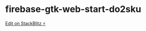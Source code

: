 # firebase-gtk-web-start-do2sku

[Edit on StackBlitz ⚡️](https://stackblitz.com/edit/firebase-gtk-web-start-ajwhpk)